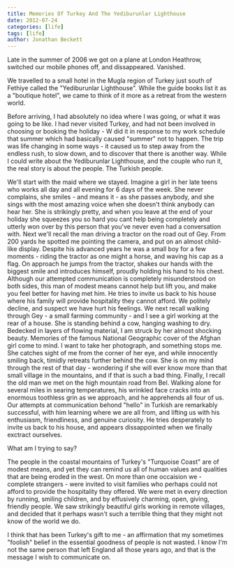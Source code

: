 ```yaml
---
title: Memories Of Turkey And The Yediburunlar Lighthouse
date: 2012-07-24
categories: [life]
tags: [life]
author: Jonathan Beckett
---
```


Late in the summer of 2006 we got on a plane at London Heathrow, switched our mobile phones off, and dissappeared. Vanished.

We travelled to a small hotel in the Mugla region of Turkey just south of Fethiye called the "Yediburunlar Lighthouse". While the guide books list it as a "boutique hotel", we came to think of it more as a retreat from the western world.

Before arriving, I had absolutely no idea where I was going, or what it was going to be like. I had never visited Turkey, and had not been involved in choosing or booking the holiday - W did it in response to my work schedule that summer which had basically caused "summer" not to happen. The trip was life changing in some ways - it caused us to step away from the endless rush, to slow down, and to discover that there is another way. While I could write about the Yediburunlar Lighthouse, and the couple who run it, the real story is about the people. The Turkish people.

We'll start with the maid where we stayed. Imagine a girl in her late teens who works all day and all evening for 6 days of the week. She never complains, she smiles - and means it - as she passes anybody, and she sings with the most amazing voice when she doesn't think anybody can hear her. She is strikingly pretty, and when you leave at the end of your holiday she squeezes you so hard you cant help being completely and utterly won over by this person that you've never even had a conversation with. Next we'll recall the man driving a tractor on the road out of Gey. From 200 yards he spotted me pointing the camera, and put on an almost child-like display. Despite his advanced years he was a small boy for a few moments - riding the tractor as one might a horse, and waving his cap as a flag. On approach he jumps from the tractor, shakes our hands with the biggest smile and introduces himself, proudly holding his hand to his chest. Although our attempted communication is completely misunderstood on both sides, this man of modest means cannot help but lift you, and make you feel better for having met him. He tries to invite us back to his house where his family will provide hospitality they cannot afford. We politely decline, and suspect we have hurt his feelings. We next recall walking through Gey - a small farming community - and I see a girl working at the rear of a house. She is standing behind a cow, hanging washing to dry. Bedecked in layers of flowing material, I am struck by her almost shocking beauty. Memories of the famous National Geographic cover of the Afghan girl come to mind. I want to take her photograph, and something stops me. She catches sight of me from the corner of her eye, and while innocently smiling back, timidly retreats further behind the cow. She is on my mind through the rest of that day - wondering if she will ever know more than that small village in the mountains, and if that is such a bad thing. Finally, I recall the old man we met on the high mountain road from Bel. Walking alone for several miles in searing temperatures, his wrinkled face cracks into an enormous toothless grin as we approach, and he apprehends all four of us. Our attempts at communication behond "hello" in Turkish are remarkably successful, with him learning where we are all from, and lifting us with his enthusiasm, friendliness, and genuine curiosity. He tries desperately to invite us back to his house, and appears dissappointed when we finally exctract ourselves.

What am I trying to say?

The people in the coastal mountains of Turkey's "Turquoise Coast" are of modest means, and yet they can remind us all of human values and qualities that are being eroded in the west. On more than one occaision we - complete strangers - were invited to visit families who perhaps could not afford to provide the hospitality they offered. We were met in every direction by running, smiling children, and by effusively charming, open, giving, friendly people. We saw strikingly beautiful girls working in remote villages, and decided that it perhaps wasn't such a terrible thing that they might not know of the world we do.

I think that has been Turkey's gift to me - an affirmation that my sometimes "foolish" belief in the essential goodness of people is not wasted. I know I'm not the same person that left England all those years ago, and that is the message I wish to communicate on.